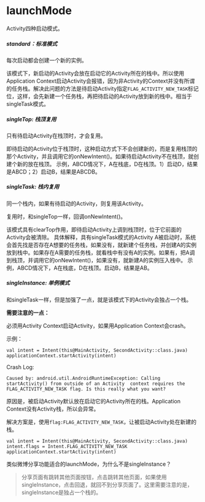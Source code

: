 # launchMode

Activity四种启动模式。

##### standard：标准模式

每次启动都会创建一个新的实例。

该模式下，新启动的Activity会放在启动它的Activity所在的栈中。所以使用Application Context启动Activity会报错，因为非Activity的Context并没有所谓的任务栈。解决此问题的方法是待启动Activity指定``FLAG_ACTIVITY_NEW_TASK``标记位，这样，会先新建一个任务栈，再把待启动的Activity放到新的栈中。相当于singleTask模式。

##### singleTop: 栈顶复用

只有待启动Activity在栈顶时，才会复用。

即待启动的Activity位于栈顶时，这种启动方式下不会创建新的，而是复用栈顶的那个Activity，并且调用它的onNewIntent()。如果待启动Activity不在栈顶，就创建个新的放在栈顶。
    示例，ABCD情况下，A在栈底，D在栈顶。1）启动D，结果是ABCD；2）启动B，结果是ABCDB。

##### singleTask: 栈内复用

同一个栈内，如果有待启动的Activity，则复用该Activity。

复用时，和singleTop一样，回调onNewIntent()。

该模式具有clearTop作用，即待启动Activity上调到栈顶时，位于它前面的Activity会被清除。
    具体解释，具有singleTask模式的Activity A被启动时，系统会首先找是否存在A想要的任务栈，如果没有，就新建个任务栈，并创建A的实例放到栈中。如果存在A需要的任务栈，就看栈中有没有A的实例。如果有，把A调到栈顶，并调用它的onNewIntent()，如果没有，就新建A的实例压入栈中。
    示例，ABCD情况下，A在栈底，D在栈顶。启动B，结果是AB。

##### singleInstance: 单例模式

和singleTask一样，但是加强了一点，就是该模式下的Activity会独占一个栈。
    
    
**需要注意的一点：**

必须用Activity Context启动Activity，如果用Application Context会crash。

示例：

```
val intent = Intent(this@MainActivity, SecondActivity::class.java)
applicationContext.startActivity(intent)

```

Crash Log:

```
Caused by: android.util.AndroidRuntimeException: Calling startActivity() from outside of an Activity  context requires the FLAG_ACTIVITY_NEW_TASK flag. Is this really what you want?
```

原因是，被启动Activity默认放在启动它的Activity所在的栈。Application Context没有Activity栈，所以会异常。

解决方案是，使用``flag:FLAG_ACTIVITY_NEW_TASK``，让被启动Activity处在新建的栈。

```
val intent = Intent(this@MainActivity, SecondActivity::class.java)
intent.flags = Intent.FLAG_ACTIVITY_NEW_TASK
applicationContext.startActivity(intent)
```


类似微博分享功能适合的launchMode，为什么不是singleInstance？
> 分享页面有跳转其他页面按钮，点击跳转其他页面，如果使用singleInstance，点击回退，就回不到分享页面了。这里需要注意的是，singleInstance是独占一个栈的。

